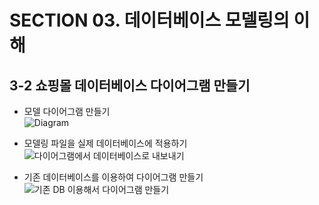 # SECTION 03. 데이터베이스 모델링의 이해
## 3-2 쇼핑몰 데이터베이스 다이어그램 만들기
* 모델 다이어그램 만들기  
![Diagram](https://user-images.githubusercontent.com/80742177/129214603-839f78f9-8b0f-4c01-bb2a-8019fe34037e.PNG)
        
* 모델링 파일을 실제 데이터베이스에 적용하기
![다이어그램에서 데이터베이스로 내보내기](https://user-images.githubusercontent.com/80742177/129214822-ff6e454f-4fb7-4a91-b86f-0ce0e690be54.PNG)
          
* 기존 데이터베이스를 이용하여 다이어그램 만들기
![기존 DB 이용해서 다이어그램 만들기](https://user-images.githubusercontent.com/80742177/129215013-3db8ae42-f69a-4d6f-bcfc-4efcb91d7699.PNG)
 
